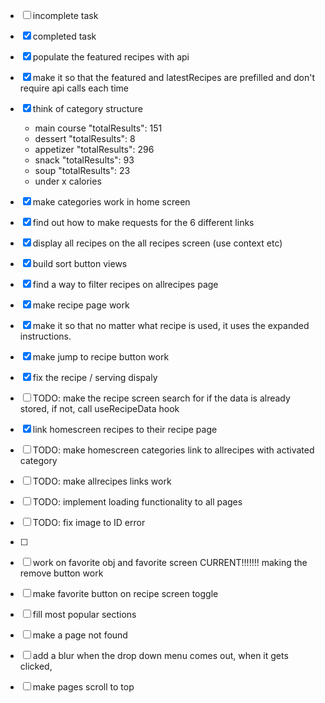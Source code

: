 - [ ] incomplete task
- [x] completed task

- [x] populate the featured recipes with api
- [x] make it so that the featured and latestRecipes are prefilled and don't require api calls each time
- [x] think of category structure
  - main course "totalResults": 151
  - dessert "totalResults": 8
  - appetizer "totalResults": 296
  - snack "totalResults": 93
  - soup "totalResults": 23
  - under x calories
- [x] make categories work in home screen
- [x] find out how to make requests for the 6 different links
- [x] display all recipes on the all recipes screen (use context etc)
- [x] build sort button views
- [x] find a way to filter recipes on allrecipes page
- [x] make recipe page work
- [x] make it so that no matter what recipe is used, it uses the expanded instructions.
- [x] make jump to recipe button work
- [x] fix the recipe / serving dispaly
- [ ] TODO: make the recipe screen search for if the data is already stored, if not, call useRecipeData hook
- [x] link homescreen recipes to their recipe page
- [ ] TODO: make homescreen categories link to allrecipes with activated category
- [ ] TODO: make allrecipes links work
- [ ] TODO: implement loading functionality to all pages
- [ ] TODO: fix image to ID error
- [ ]


- [ ] work on favorite obj and favorite screen CURRENT!!!!!!! making the remove button work
- [ ] make favorite button on recipe screen toggle

- [ ] fill most popular sections

- [ ] make a page not found
- [ ] add a blur when the drop down menu comes out, when it gets clicked,
- [ ] make pages scroll to top
